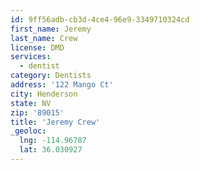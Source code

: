 ```yaml
---
id: 9ff56adb-cb3d-4ce4-96e9-3349710324cd
first_name: Jeremy
last_name: Crew
license: DMD
services:
  - dentist
category: Dentists
address: '122 Mango Ct'
city: Henderson
state: NV
zip: '89015'
title: 'Jeremy Crew'
_geoloc:
  lng: -114.96787
  lat: 36.030927
---
```

